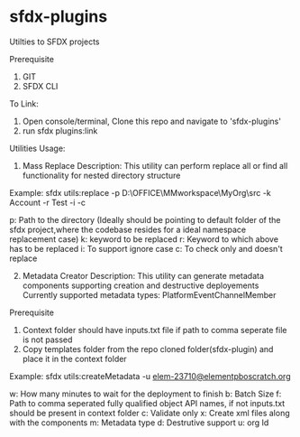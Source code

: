 sfdx-plugins
============

Utilties to SFDX projects

Prerequisite
1. GIT
2. SFDX CLI

To Link:
1. Open console/terminal, Clone this repo and navigate to 'sfdx-plugins'
2. run sfdx plugins:link

Utilities Usage:

1. Mass Replace 
Description: This utility can perform  replace all or find all functionality for nested directory structure

Example: sfdx utils:replace -p D:\OFFICE\MMworkspace\MyOrg\src -k Account -r Test -i -c

p: Path to the directory (Ideally should be pointing to default folder of the sfdx project,where the codebase resides for a ideal namespace replacement case)
k: keyword to be replaced
r: Keyword to which above has to be replaced
i: To support ignore case
c: To check only and doesn't replace

2. Metadata Creator
Description: This utility can generate metadata components supporting creation and destructive deployements
Currently supported metadata types: PlatformEventChannelMember

Prerequisite
1. Context folder should have inputs.txt file if path to comma seperate file is not passed
2. Copy templates folder from the  repo cloned folder(sfdx-plugin) and place it in the context folder

Example: sfdx utils:createMetadata -u elem-23710@elementpboscratch.org 

w: How many minutes to wait for the deployment to finish
b: Batch Size
f: Path to comma seperated fully qualified object API names, if not inputs.txt should be present in context folder 
c: Validate only
x: Create xml files along with the components
m: Metadata type
d: Destrutive support
u: org Id









